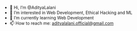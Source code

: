 - 👋 Hi, I’m @AdityaLalani
- 👀 I’m interested in Web Development, Ethical Hacking and ML
- 🌱 I’m currently learning Web Development
- 📫 How to reach me: adityalalani.official@gmail.com

<!---
AdityaLalani/AdityaLalani is a ✨ special ✨ repository because its `README.md` (this file) appears on your GitHub profile.
You can click the Preview link to take a look at your changes.
--->
